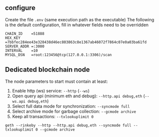 ## configure
Create the file `.env` (same execution path as the executable)
The following is the default configuration, fill in whatever fields need to be overridden

```
CHAIN_ID    =51888
HEX_KEY     =7bbfec284ee43e328438d46ec803863c8e1367ab46072f7864c07e0a03ba61fd
SERVER_ADDR =:3000
INTERVAL    =10
MYSQL_DSN   =root:123456@tcp(127.0.0.1:3306)/scan
```

## Dedicated blockchain node
The node parameters to start must contain at least:
1. Enable http (ws) service: `--http` (`--ws`)
2. Open query api (minimum eth and debug): `--http.api debug,eth` (`--ws.api debug,eth`)
3. Select full data mode for synchronization: `--syncmode full`
4. Select archive mode for garbage collection: `--gcmode archive`
5. Keep all transactions: `--txlookuplimit 0`

```
geth --rinkeby --http --http.api debug,eth --syncmode full --txlookuplimit 0 --gcmode archive
```